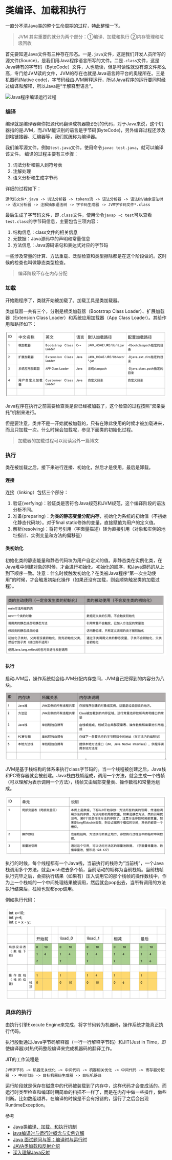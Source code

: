 # 类编译、加载和执行
一直分不清Java类的整个生命周期的过程，特此整理一下。
> JVM 其实重要的就分为两个部分：①编译、加载和执行 ②内存管理和垃圾回收


首先要知道Java文件有三种存在形态。一是`.java`文件，这是我们开发人员所写的源文件(Source)，是我们用Java程序语言所写的文件。二是`.class`文件，这是Java特有的字节码（ByteCode）文件，人也能读，但是可读性就没有源文件那么高，专门给JVM读的文件，JVM的存在也就是Java语言跨平台的奥秘所在。三是机器码(Native code)，字节码经由JVM解释运行，所以Java程序的运行要同时经过编译和解释，所以Java是“半解释型语言”。

![Java程序编译运行过程](http://dl.iteye.com/upload/attachment/0084/2313/9df89177-114a-343a-bfe0-672739b33ed6.png)

### 编译
编译就是编译器帮你把源代码翻译成机器能识别的代码，对于Java来说，这个机器指的是JVM，而JVM能识别的语言是字节码(ByteCode)，另外编译过程还涉及到啥链接器、汇编器等，我们就统称为编译器。

我们编写源文件，例如`test.java`文件，使用命令`javac test.java`，就可以编译该文件。
编译的过程主要有三步骤：
1. 词法分析和输入到符号表
2. 注解处理
3. 语义分析和生成字节码

详细的过程如下：
```
源代码文件*.java -> 词法分析器 -> tokens流 -> 语法分析器 -> 语法树/抽象语法树 -> 语义分析器 -> 注解抽象语法树 -> 字节码生成器 -> JVM字节码文件*.class
```
最后生成了字节码文件，即`.class`文件，使用命令`javap -c test`可以查看`test.class`的字节码信息，主要包含三项内容：
1. 结构信息：class文件的相关信息
2. 元数据：Java源码中的声明和常量信息
3. 方法信息：Java源码语句和表达式对应的字节码

一些涉及常量的计算、方法重载、泛型检查和类型擦除都是在这个阶段做的。这时候的检查也叫做静态类型检查。

> 编译阶段不存在内存分配

### 加载
开始跑程序了，类就开始被加载了。加载工具是类加载器。

类加载器一共有三个，分别是根类加载器（Bootstrap Class Loader）、扩展加载器（Extension Class Loader）和系统应用加载器（App Class Loader）。其给作用和路径如下：

![类加载器](https://raw.githubusercontent.com/FEFJay/markdown_pic/branch1/java_classLoader.png)

Java程序在执行之前需要检查类是否已经被加载了，这个检查的过程按照“双亲委托”机制来进行。

但是要注意，类并不是一开始就被加载的，只有在除此使用的时候才被加载进来，而且只加载一次。什么时候会加载呢，参见下面类的初始化过程。

> 加载器的加载过程可以阅读另外一篇博文

### 执行
类在被加载之后，接下来进行连接、初始化，然后才是使用，最后是卸载。

#### 连接
连接（linking）包括三个部分：
1. 验证(verfying)：验证类是否符合Java规范和JVM规范，这个编译阶段的语法分析不同。
2. 准备(preparing)：**为类的静态变量分配内存**，初始化为系统的初始值（不初始化静态代码块）。对于final static修饰的变量，直接赋值为用户的定义值。
3. 解析(resolving)：将符号引用（字面量描述）转为直接引用（对象和实例的地址指针、实例变量和方法的偏移量）

#### 类初始化
初始化类的静态能量和静态代码块为用户自定义的值。非静态类在实例化类，在Java堆中创建对象的时候，才会进行初始化。初始化的顺序，和Java源码的从上到下顺序一致。注意：什么时候触发初始化？在类被Java程序“第一次主动使用”的时候，才会触发初始化操作（如果还没有加载，则会顺势触发类的加载过程）。

![类的初始化过程](https://raw.githubusercontent.com/FEFJay/markdown_pic/branch1/class_init.png)


#### 执行

启动JVM后，操作系统就会给JVM分配内存空间，JVM自己把得到的内容分为八块。

![JVM内存分配](https://raw.githubusercontent.com/FEFJay/markdown_pic/branch1/java_memory_construction.png)

JVM是基于栈结构的体系来执行class字节码的。当一个线程被创建之后，Java栈和PC寄存器就会被创建。Java栈由栈帧组成，调用一个方法，就会生成一个栈帧（可以理解为表示调用一个方法），栈帧又由局部变量表、操作数栈和常量池组成。

![栈帧组成](https://raw.githubusercontent.com/FEFJay/markdown_pic/branch1/stack_frame_construction.png)

执行的时候，每个线程都有一个Java栈，当前执行的栈称为“当前栈”，一个Java栈调用多个方法，就会push进去多个帧，当前活动的帧称为当前栈帧。当前栈帧执行完毕之后，会把执行结果（如果有）压入调用它的那个栈帧的操作数栈中，作为上一个栈帧的一个中间处理结果被调用，然后就会pop出去，当所有调用的方法执行结束后，栈帧也就都pop调用。

例如执行代码：

![示例代码执行过程](https://raw.githubusercontent.com/FEFJay/markdown_pic/branch1/stack_frame_process.png)


### 具体的执行
由执行引擎Execute Engine来完成，将字节码转为机器码，操作系统才能真正执行代码。

执行殷勤通过Java字节码解释器（一行一行解释字节码）和JIT(Just in Time，即使编译器)对热代码整段编译来完成机器码的翻译工作。

JIT的工作流程是
```
JVM字节码 -> 机器无关优化 -> 中间代码 -> 机器相关优化 -> 中间代码 -> 寄存器分配器 -> 中间代码 -> 目标机器码生成器 -> 目标机器码
```


运行阶段就是保存在磁盘中的代码被装载到了内存中，这样代码才会变成活的。而运行时类型检查和编译时期简单的扫描不一样了，而是在内存中做一些操作，做些判断。比如数组越界，在编译的时候是不会有报错的，运行了之后会出现RuntimeException。

参考
* [Java类编译、加载、和执行机制](https://www.cnblogs.com/fefjay/p/6305499.html)
* [java编译时与运行时概念与实例详解](http://www.jb51.net/article/111592.htm)
* [Java 面试题问与答：编译时与运行时](http://www.importnew.com/1796.html)
* [JAVA类加载和反射介绍](http://www.cnblogs.com/lijunamneg/archive/2013/03/25/2980991.html)
* [深入理解Java反射](https://www.cnblogs.com/luoxn28/p/5686794.html)
